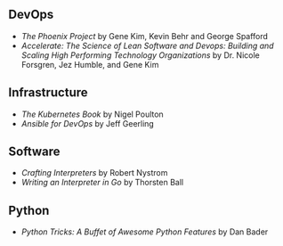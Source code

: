 ## DevOps

* *The Phoenix Project* by Gene Kim, Kevin Behr and George Spafford
* *Accelerate: The Science of Lean Software and Devops: Building and Scaling High Performing Technology Organizations* by Dr. Nicole Forsgren, Jez Humble, and Gene Kim

## Infrastructure

* *The Kubernetes Book* by Nigel Poulton
* *Ansible for DevOps* by Jeff Geerling

## Software

* *Crafting Interpreters* by Robert Nystrom
* *Writing an Interpreter in Go* by Thorsten Ball

## Python
* *Python Tricks: A Buffet of Awesome Python Features* by Dan Bader
